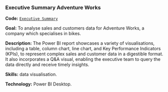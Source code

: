 ### Executive Summary Adventure Works
**Code:** [`Executive Summary`](https://github.com/SerenaLangiano/Portfolio-Projects/blob/ea1095cb70ed2fd01d49b67f4eea34b8b38b725c/Executive%20Summary/Adventure%20Works%20Executive%20Summary.pbix)

**Goal:** To analyse sales and customers data for Adventure Works, a company which specialises in bikes.

**Description:** The Power BI report showcases a variety of visualisations, including a table, column chart, line chart, and Key Performance Indicators (KPIs), to represent complex sales and customer data in a digestible format. It also incorporates a Q&A visual, enabling the executive team to query the data directly and receive timely insights.

**Skills:** data visualisation.

**Technology:** Power BI Desktop.
